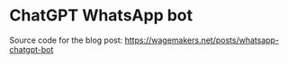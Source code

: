 # ChatGPT WhatsApp bot
Source code for the blog post: https://wagemakers.net/posts/whatsapp-chatgpt-bot